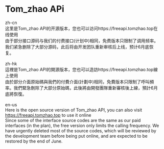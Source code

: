 # Tom_zhao APi
zh-cn
<br>
这里是Tom_zhao API的开源版本，您也可以访问https://freeapi.tomzhao.top在线使用<br>
由于部分接口源码与我们的付费接口(计划中)相同，免费版本只限制了调用频率。我们紧急删除了大部分源码，此后将由开发团队重新审核后上线，预计6月底恢复。
<br><br>
zh-hk
<br>
這裡是Tom_zhao API的開源版本，您也可以造訪https://freeapi.tomzhao.top線上使用<br>
由於部分介面原始碼與我們的付費介面(計劃中)相同，免費版本只限制了呼叫頻率。我們緊急刪除了大部分原始碼，此後將由開發團隊重新審核後上線，預計6月底將恢復。
<br><br>
en-us
<br>
Here is the open source version of Tom_zhao API, you can also visit https://freeapi.tomzhao.top to use it online<br>
Since some of the interface source codes are the same as our paid interfaces (in the plan), the free version only limits the calling frequency. We have urgently deleted most of the source codes, which will be reviewed by the development team before being put online, and are expected to be restored by the end of June.
